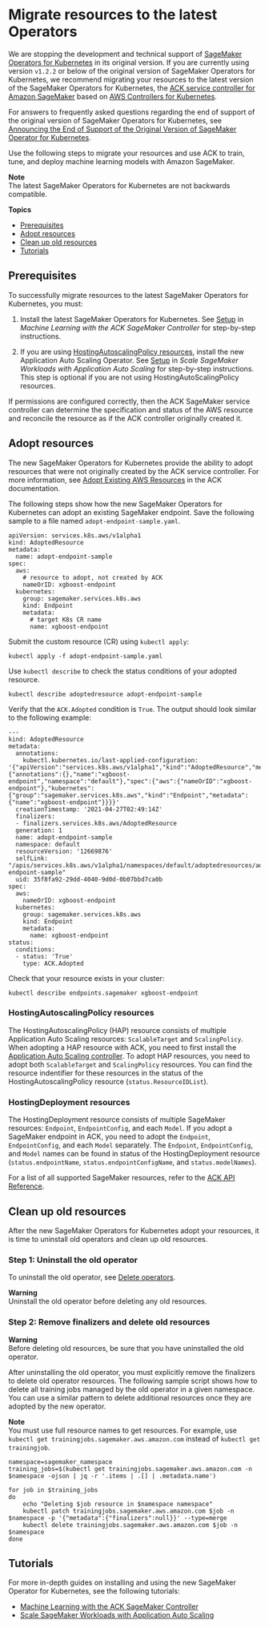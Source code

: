# Migrate resources to the latest Operators<a name="kubernetes-sagemaker-operators-migrate"></a>

We are stopping the development and technical support of [SageMaker Operators for Kubernetes](https://github.com/aws/amazon-sagemaker-operator-for-k8s/tree/master) in its original version\. If you are currently using version `v1.2.2` or below of the original version of SageMaker Operators for Kubernetes, we recommend migrating your resources to the latest version of the SageMaker Operators for Kubernetes, the [ACK service controller for Amazon SageMaker](https://github.com/aws-controllers-k8s/sagemaker-controller) based on [AWS Controllers for Kubernetes](https://aws-controllers-k8s.github.io/community/)\.

For answers to frequently asked questions regarding the end of support of the original version of SageMaker Operators for Kubernetes, see [Announcing the End of Support of the Original Version of SageMaker Operator for Kubernetes](kubernetes-sagemaker-operators-eos-announcement.md)\.

Use the following steps to migrate your resources and use ACK to train, tune, and deploy machine learning models with Amazon SageMaker\.

**Note**  
The latest SageMaker Operators for Kubernetes are not backwards compatible\.

**Topics**
+ [Prerequisites](#migrate-resources-to-new-operators-prerequisites)
+ [Adopt resources](#migrate-resources-to-new-operators-steps)
+ [Clean up old resources](#migrate-resources-to-new-operators-cleanup)
+ [Tutorials](#migrate-resources-to-new-operators-tutorials)

## Prerequisites<a name="migrate-resources-to-new-operators-prerequisites"></a>

To successfully migrate resources to the latest SageMaker Operators for Kubernetes, you must:

1. Install the latest SageMaker Operators for Kubernetes\. See [Setup](https://aws-controllers-k8s.github.io/community/docs/tutorials/sagemaker-example/#setup) in *Machine Learning with the ACK SageMaker Controller* for step\-by\-step instructions\.

1. If you are using [HostingAutoscalingPolicy resources](#migrate-resources-to-new-operators-hap), install the new Application Auto Scaling Operator\. See [Setup](https://aws-controllers-k8s.github.io/community/docs/tutorials/autoscaling-example/#setup) in *Scale SageMaker Workloads with Application Auto Scaling* for step\-by\-step instructions\. This step is optional if you are not using HostingAutoScalingPolicy resources\.

If permissions are configured correctly, then the ACK SageMaker service controller can determine the specification and status of the AWS resource and reconcile the resource as if the ACK controller originally created it\. 

## Adopt resources<a name="migrate-resources-to-new-operators-steps"></a>

The new SageMaker Operators for Kubernetes provide the ability to adopt resources that were not originally created by the ACK service controller\. For more information, see [Adopt Existing AWS Resources](https://aws-controllers-k8s.github.io/community/docs/user-docs/adopted-resource/) in the ACK documentation\.

The following steps show how the new SageMaker Operators for Kubernetes can adopt an existing SageMaker endpoint\. Save the following sample to a file named `adopt-endpoint-sample.yaml`\. 

```
apiVersion: services.k8s.aws/v1alpha1
kind: AdoptedResource
metadata:
  name: adopt-endpoint-sample
spec:  
  aws:
    # resource to adopt, not created by ACK
    nameOrID: xgboost-endpoint
  kubernetes:
    group: sagemaker.services.k8s.aws
    kind: Endpoint
    metadata:
      # target K8s CR name
      name: xgboost-endpoint
```

Submit the custom resource \(CR\) using `kubectl apply`:

```
kubectl apply -f adopt-endpoint-sample.yaml
```

Use `kubectl describe` to check the status conditions of your adopted resource\.

```
kubectl describe adoptedresource adopt-endpoint-sample
```

Verify that the `ACK.Adopted` condition is `True`\. The output should look similar to the following example:

```
---
kind: AdoptedResource
metadata:
  annotations:
    kubectl.kubernetes.io/last-applied-configuration: '{"apiVersion":"services.k8s.aws/v1alpha1","kind":"AdoptedResource","metadata":{"annotations":{},"name":"xgboost-endpoint","namespace":"default"},"spec":{"aws":{"nameOrID":"xgboost-endpoint"},"kubernetes":{"group":"sagemaker.services.k8s.aws","kind":"Endpoint","metadata":{"name":"xgboost-endpoint"}}}}'
  creationTimestamp: '2021-04-27T02:49:14Z'
  finalizers:
  - finalizers.services.k8s.aws/AdoptedResource
  generation: 1
  name: adopt-endpoint-sample
  namespace: default
  resourceVersion: '12669876'
  selfLink: "/apis/services.k8s.aws/v1alpha1/namespaces/default/adoptedresources/adopt-endpoint-sample"
  uid: 35f8fa92-29dd-4040-9d0d-0b07bbd7ca0b
spec:
  aws:
    nameOrID: xgboost-endpoint
  kubernetes:
    group: sagemaker.services.k8s.aws
    kind: Endpoint
    metadata:
      name: xgboost-endpoint
status:
  conditions:
  - status: 'True'
    type: ACK.Adopted
```

Check that your resource exists in your cluster:

```
kubectl describe endpoints.sagemaker xgboost-endpoint
```

### HostingAutoscalingPolicy resources<a name="migrate-resources-to-new-operators-hap"></a>

The HostingAutoscalingPolicy \(HAP\) resource consists of multiple Application Auto Scaling resources: `ScalableTarget` and `ScalingPolicy`\. When adopting a HAP resource with ACK, you need to first install the [Application Auto Scaling controller](https://github.com/aws-controllers-k8s/applicationautoscaling-controller)\. To adopt HAP resources, you need to adopt both `ScalableTarget` and `ScalingPolicy` resources\. You can find the resource indentifier for these resources in the status of the HostingAutoscalingPolicy resource \(`status.ResourceIDList`\)\.

### HostingDeployment resources<a name="migrate-resources-to-new-operators-hosting-deployment"></a>

The HostingDeployment resource consists of multiple SageMaker resources: `Endpoint`, `EndpointConfig`, and each `Model`\. If you adopt a SageMaker endpoint in ACK, you need to adopt the `Endpoint`, `EndpointConfig`, and each `Model` separately\. The `Endpoint`, `EndpointConfig`, and `Model` names can be found in status of the HostingDeployment resource \(`status.endpointName`, `status.endpointConfigName`, and `status.modelNames`\)\.

For a list of all supported SageMaker resources, refer to the [ACK API Reference](https://aws-controllers-k8s.github.io/community/reference/)\.

## Clean up old resources<a name="migrate-resources-to-new-operators-cleanup"></a>

After the new SageMaker Operators for Kubernetes adopt your resources, it is time to uninstall old operators and clean up old resources\.

### Step 1: Uninstall the old operator<a name="migrate-resources-to-new-operators-uninstall"></a>

To uninstall the old operator, see [Delete operators](kubernetes-sagemaker-operators-end-of-support.md#delete-operators)\.

**Warning**  
Uninstall the old operator before deleting any old resources\.

### Step 2: Remove finalizers and delete old resources<a name="migrate-resources-to-new-operators-delete-resources"></a>

**Warning**  
Before deleting old resources, be sure that you have uninstalled the old operator\.

After uninstalling the old operator, you must explicitly remove the finalizers to delete old operator resources\. The following sample script shows how to delete all training jobs managed by the old operator in a given namespace\. You can use a similar pattern to delete additional resources once they are adopted by the new operator\.

**Note**  
You must use full resource names to get resources\. For example, use `kubectl get trainingjobs.sagemaker.aws.amazon.com` instead of `kubectl get trainingjob`\.

```
namespace=sagemaker_namespace
training_jobs=$(kubectl get trainingjobs.sagemaker.aws.amazon.com -n $namespace -ojson | jq -r '.items | .[] | .metadata.name')
 
for job in $training_jobs
do
    echo "Deleting $job resource in $namespace namespace"
    kubectl patch trainingjobs.sagemaker.aws.amazon.com $job -n $namespace -p '{"metadata":{"finalizers":null}}' --type=merge
    kubectl delete trainingjobs.sagemaker.aws.amazon.com $job -n $namespace
done
```

## Tutorials<a name="migrate-resources-to-new-operators-tutorials"></a>

For more in\-depth guides on installing and using the new SageMaker Operator for Kubernetes, see the following tutorials:
+ [Machine Learning with the ACK SageMaker Controller](https://aws-controllers-k8s.github.io/community/docs/tutorials/sagemaker-example/)
+ [Scale SageMaker Workloads with Application Auto Scaling](https://aws-controllers-k8s.github.io/community/docs/tutorials/autoscaling-example/)